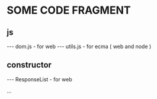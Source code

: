 # SOME CODE FRAGMENT


## js 

--- dom.js  -  for web 
--- utils.js - for ecma ( web and node )

## constructor
--- ResponseList - for web

...